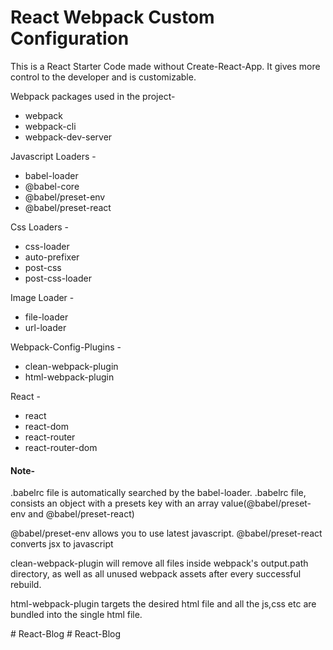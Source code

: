 ﻿# React Webpack Custom Configuration

This is a React Starter Code made without Create-React-App. It gives more control to the developer and is customizable. 

Webpack packages used in the project-
* webpack
* webpack-cli
* webpack-dev-server

Javascript Loaders -
* babel-loader
* @babel-core
* @babel/preset-env
* @babel/preset-react

Css Loaders - 
* css-loader
* auto-prefixer
* post-css
* post-css-loader

Image Loader - 
* file-loader
* url-loader

Webpack-Config-Plugins - 
* clean-webpack-plugin
* html-webpack-plugin

React -
* react
* react-dom
* react-router
* react-router-dom

#### Note-
.babelrc file is automatically searched by the babel-loader.
.babelrc file, consists an object with a presets key with an array value(@babel/preset-env and @babel/preset-react)

@babel/preset-env allows you to use latest javascript.
@babel/preset-react converts jsx to javascript

clean-webpack-plugin will remove all files inside webpack's output.path directory, as well as all unused webpack assets after every successful rebuild.

html-webpack-plugin targets the desired html file and all the js,css etc are bundled into the single html file.



#   R e a c t - B l o g  
 #   R e a c t - B l o g  
 